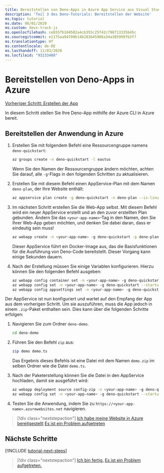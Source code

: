 ```yaml
---
title: Bereitstellen von Deno-Apps in Azure App Service aus Visual Studio Code
description: 'Teil 3 des Deno-Tutorials: Bereitstellen der Website'
ms.topic: tutorial
ms.date: 06/01/2020
ms.custom: devx-track-js
ms.openlocfilehash: ceb55fb184582a4cb355c25f42c798713335b45c
ms.sourcegitcommit: e1175aa94709b14b283645986a34a385999fb3f7
ms.translationtype: HT
ms.contentlocale: de-DE
ms.lasthandoff: 11/03/2020
ms.locfileid: "93233408"
---
```

# <a name="deploy-deno-apps-to-azure"></a>Bereitstellen von Deno-Apps in Azure

[Vorheriger Schritt: Erstellen der App](tutorial-visual-studio-code-azure-app-service-deno-02.md)

In diesem Schritt stellen Sie Ihre Deno-App mithilfe der Azure CLI in Azure bereit.

## <a name="deploy-the-app-to-azure"></a>Bereitstellen der Anwendung in Azure

1. Erstellen Sie mit folgendem Befehl eine Ressourcengruppe namens `deno-quickstart`:

    ```bash
    az groups create -n deno-quickstart -l eastus
    ```

    Wenn Sie den Namen der Ressourcengruppe ändern möchten, achten Sie darauf, alle `-g`-Flags in den folgenden Schritten zu aktualisieren.

1. Erstellen Sie mit diesem Befehl einen AppService-Plan mit dem Namen `deno-plan`, der Ihre Website enthält:

    ```bash
    az appservice plan create -g deno-quickstart -n deno-plan --is-linux
    ```

1. Im nächsten Schritt erstellen Sie die Web-App selbst. Mit diesem Befehl wird ein neuer AppService erstellt und an den zuvor erstellten Plan gebunden. Ändern Sie das `<your-app-name>`-Tag in den Namen, den Sie Ihrer Web-App geben möchten, und denken Sie dabei daran, dass er eindeutig sein muss!

    ```bash
    az webapp create -n <your-app-name> -g deno-quickstart -p deno-plan -i anthonychu/azure-webapps-deno:1.0.2
    ```

    Dieser AppService führt ein Docker-Image aus, das die Basisfunktionen für die Ausführung von Deno-Code bereitstellt. Dieser Vorgang kann einige Sekunden dauern.

1. Nach der Erstellung müssen Sie einige Variablen konfigurieren. Hierzu können Sie den folgenden Befehl ausgeben:

    ```bash
    az webapp config container set -n <your-app-name> -g deno-quickstart -i anthonychu/azure-webapps-deno:1.0.2 -r 'https://index.docker.io' -u '' -p  '' -t true && \
    az webapp config set -n <your-app-name> -g deno-quickstart --startup-file '' && \
    az webapp config appsettings set -n <your-app-name> -g deno-quickstart --settings WEBSITE_RUN_FROM_PACKAGE=1 WEBSITES_ENABLE_APP_SERVICE_STORAGE=true
    ```

Der AppService ist nun konfiguriert und wartet auf den Empfang der App aus dem vorherigen Schritt. Um sie auszuführen, muss die App jedoch in einem `.zip`-Paket enthalten sein. Dies kann über die folgenden Schritte erfolgen:

1. Navigieren Sie zum Ordner `deno-demo`.

    ```bash
    cd deno-demo
    ```

1. Führen Sie den Befehl `zip` aus:

    ```bash
    zip demo demo.ts
    ```

    Das Ergebnis dieses Befehls ist eine Datei mit dem Namen `demo.zip` im selben Ordner wie die Datei `demo.ts`.

1. Nach der Paketerstellung können Sie die Datei in den AppService hochladen, damit sie ausgeführt wird:

    ```bash
    az webapp deployment source config-zip -n <your-app-name> -g deno-quickstart --src ./demo.zip && \
    az webapp config set -n <your-app-name> -g deno-quickstart --startup-file 'deno run --allow-net demo.ts'
    ```

1. Testen Sie die Anwendung, indem Sie zu `https://<your-app-name>.azurewebsites.net` navigieren.

> [!div class="nextstepaction"]
> [Ich habe meine Website in Azure bereitgestellt](tutorial-visual-studio-code-azure-app-service-deno-04.md) [Es ist ein Problem aufgetreten](https://www.research.net/r/PWZWZ52?tutorial=deno-deployment-azureappservice&step=deploy-app)

## <a name="next-steps"></a>Nächste Schritte

[!INCLUDE [tutorial-next-steps](includes/tutorial-next-steps.md)]

> [!div class="nextstepaction"]
> [Ich bin fertig.](node-howto-deploy-web-app.md) [Es ist ein Problem aufgetreten.](https://www.research.net/r/PWZWZ52?tutorial=deno-deployment-azureappservice&step=clean-up-resources)

